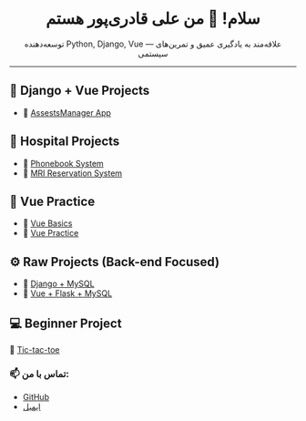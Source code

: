 <h1 align="center">سلام! 👋 من علی قادری‌پور هستم</h1>
<p align="center">توسعه‌دهنده Python, Django, Vue — علاقه‌مند به یادگیری عمیق و تمرین‌های سیستمی</p>

---

## 💼 Django + Vue Projects
- 🔗 [AssestsManager App](https://github.com/alighaderipour/AssetManagement)


## 🏥 Hospital Projects
- 🔗 [Phonebook System](https://github.com/alighaderipour/phonebook)
- 🔗 [MRI Reservation System](https://github.com/alighaderipour/mri)

## 🎨 Vue Practice
- 🔗 [Vue Basics](https://github.com/alighaderipour/vue)
- 🔗 [Vue Practice](https://github.com/alighaderipour/vue-practice)

## ⚙️ Raw Projects (Back-end Focused)
- 🔗 [Django + MySQL](https://github.com/alighaderipour/djangomysql)
- 🔗 [Vue + Flask + MySQL](https://github.com/alighaderipour/vue-flask-mysql)

## 💻 Beginner Project
🔗 [Tic-tac-toe](https://github.com/alighaderipour/Tic-tac-toe)
### 📫 تماس با من:
- [GitHub](https://github.com/alighaderipour)
- [ایمیل](mailto:ali.ghaderipour@gmail.com) 

